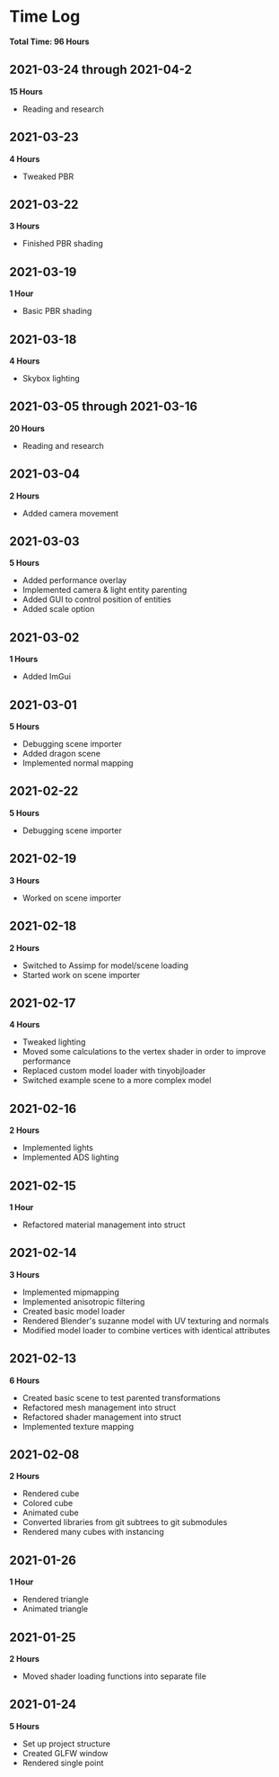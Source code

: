 # Time Log
**Total Time: 96 Hours**

## 2021-03-24 through 2021-04-2
**15 Hours**
- Reading and research

## 2021-03-23
**4 Hours**
- Tweaked PBR

## 2021-03-22
**3 Hours**
- Finished PBR shading

## 2021-03-19
**1 Hour**
- Basic PBR shading

## 2021-03-18
**4 Hours**
- Skybox lighting

## 2021-03-05 through 2021-03-16
**20 Hours**
- Reading and research

## 2021-03-04
**2 Hours**
- Added camera movement

## 2021-03-03
**5 Hours**
- Added performance overlay
- Implemented camera & light entity parenting
- Added GUI to control position of entities
- Added scale option

## 2021-03-02
**1 Hours**
- Added ImGui

## 2021-03-01
**5 Hours**
- Debugging scene importer
- Added dragon scene
- Implemented normal mapping

## 2021-02-22
**5 Hours**
- Debugging scene importer

## 2021-02-19
**3 Hours**
- Worked on scene importer

## 2021-02-18
**2 Hours**
- Switched to Assimp for model/scene loading
- Started work on scene importer

## 2021-02-17
**4 Hours**
- Tweaked lighting
- Moved some calculations to the vertex shader in order to improve performance
- Replaced custom model loader with tinyobjloader
- Switched example scene to a more complex model

## 2021-02-16
**2 Hours**
- Implemented lights
- Implemented ADS lighting

## 2021-02-15
**1 Hour**
- Refactored material management into struct

## 2021-02-14
**3 Hours**
- Implemented mipmapping
- Implemented anisotropic filtering
- Created basic model loader
- Rendered Blender's suzanne model with UV texturing and normals
- Modified model loader to combine vertices with identical attributes

## 2021-02-13
**6 Hours**
- Created basic scene to test parented transformations
- Refactored mesh management into struct
- Refactored shader management into struct
- Implemented texture mapping

## 2021-02-08
**2 Hours**
- Rendered cube
- Colored cube
- Animated cube
- Converted libraries from git subtrees to git submodules
- Rendered many cubes with instancing

## 2021-01-26
**1 Hour**
- Rendered triangle
- Animated triangle

## 2021-01-25
**2 Hours**
- Moved shader loading functions into separate file

## 2021-01-24
**5 Hours**
- Set up project structure
- Created GLFW window
- Rendered single point